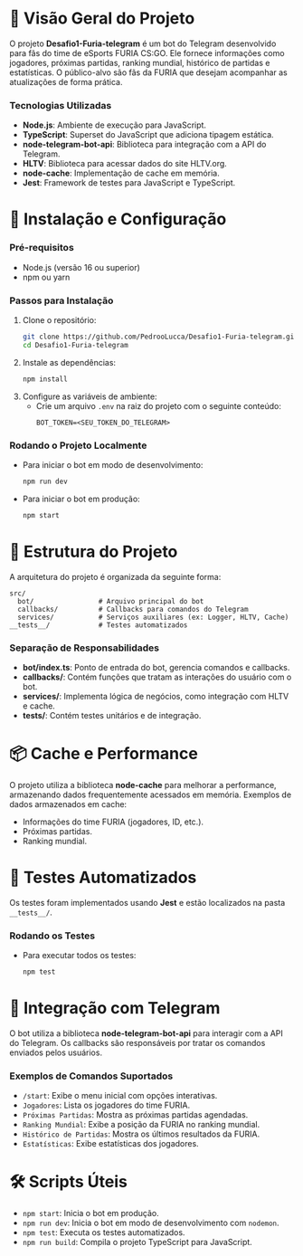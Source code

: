 # 📘 Visão Geral do Projeto

O projeto **Desafio1-Furia-telegram** é um bot do Telegram desenvolvido para fãs do time de eSports FURIA CS:GO. Ele fornece informações como jogadores, próximas partidas, ranking mundial, histórico de partidas e estatísticas. O público-alvo são fãs da FURIA que desejam acompanhar as atualizações de forma prática.

### Tecnologias Utilizadas
- **Node.js**: Ambiente de execução para JavaScript.
- **TypeScript**: Superset do JavaScript que adiciona tipagem estática.
- **node-telegram-bot-api**: Biblioteca para integração com a API do Telegram.
- **HLTV**: Biblioteca para acessar dados do site HLTV.org.
- **node-cache**: Implementação de cache em memória.
- **Jest**: Framework de testes para JavaScript e TypeScript.

# 🚀 Instalação e Configuração

### Pré-requisitos
- Node.js (versão 16 ou superior)
- npm ou yarn

### Passos para Instalação
1. Clone o repositório:
   ```bash
   git clone https://github.com/PedrooLucca/Desafio1-Furia-telegram.git
   cd Desafio1-Furia-telegram
   ```
2. Instale as dependências:
   ```bash
   npm install
   ```
3. Configure as variáveis de ambiente:
   - Crie um arquivo `.env` na raiz do projeto com o seguinte conteúdo:
     ```env
     BOT_TOKEN=<SEU_TOKEN_DO_TELEGRAM>
     ```

### Rodando o Projeto Localmente
- Para iniciar o bot em modo de desenvolvimento:
  ```bash
  npm run dev
  ```
- Para iniciar o bot em produção:
  ```bash
  npm start
  ```

# 🧠 Estrutura do Projeto

A arquitetura do projeto é organizada da seguinte forma:

```
src/
  bot/                # Arquivo principal do bot
  callbacks/          # Callbacks para comandos do Telegram
  services/           # Serviços auxiliares (ex: Logger, HLTV, Cache)
__tests__/            # Testes automatizados
```

### Separação de Responsabilidades
- **bot/index.ts**: Ponto de entrada do bot, gerencia comandos e callbacks.
- **callbacks/**: Contém funções que tratam as interações do usuário com o bot.
- **services/**: Implementa lógica de negócios, como integração com HLTV e cache.
- **__tests__/**: Contém testes unitários e de integração.

# 📦 Cache e Performance

O projeto utiliza a biblioteca **node-cache** para melhorar a performance, armazenando dados frequentemente acessados em memória. Exemplos de dados armazenados em cache:
- Informações do time FURIA (jogadores, ID, etc.).
- Próximas partidas.
- Ranking mundial.

# 🧪 Testes Automatizados

Os testes foram implementados usando **Jest** e estão localizados na pasta `__tests__/`.

### Rodando os Testes
- Para executar todos os testes:
  ```bash
  npm test
  ```

# 💬 Integração com Telegram

O bot utiliza a biblioteca **node-telegram-bot-api** para interagir com a API do Telegram. Os callbacks são responsáveis por tratar os comandos enviados pelos usuários.

### Exemplos de Comandos Suportados
- `/start`: Exibe o menu inicial com opções interativas.
- `Jogadores`: Lista os jogadores do time FURIA.
- `Próximas Partidas`: Mostra as próximas partidas agendadas.
- `Ranking Mundial`: Exibe a posição da FURIA no ranking mundial.
- `Histórico de Partidas`: Mostra os últimos resultados da FURIA.
- `Estatísticas`: Exibe estatísticas dos jogadores.

# 🛠️ Scripts Úteis

- `npm start`: Inicia o bot em produção.
- `npm run dev`: Inicia o bot em modo de desenvolvimento com `nodemon`.
- `npm test`: Executa os testes automatizados.
- `npm run build`: Compila o projeto TypeScript para JavaScript.